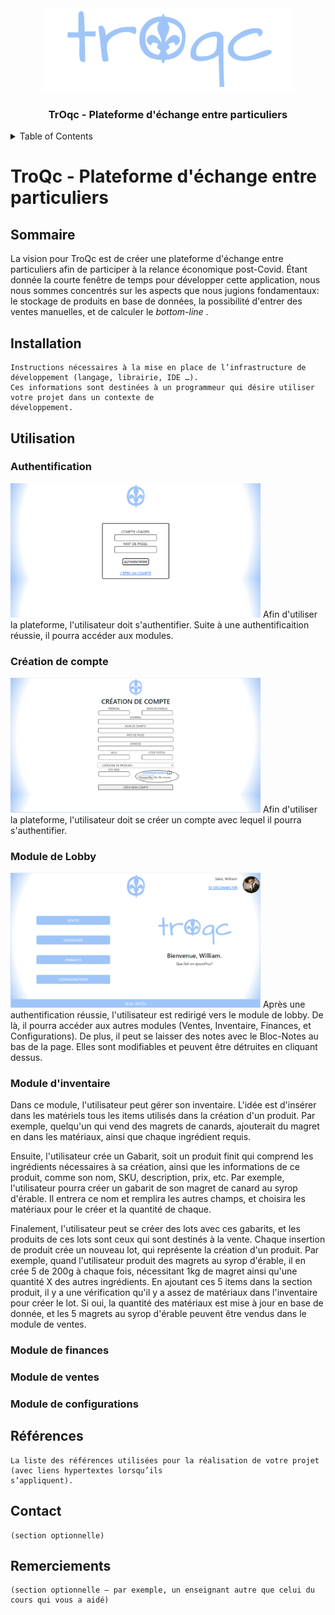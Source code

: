 
<div align="center">

  <img src="troqcLogoBlue400p.png" alt="Logo" width="400" height="134">


  <h3 align="center">TrOqc - Plateforme d'échange entre particuliers</h3>
</div>

<details>
  <summary>Table of Contents</summary>
  <ol>
    <li><a href="#sommaire">Sommaire</a></li>
    <li><a href="#installation">Installation</a></li>
    <li><a href="#utilisation">Utilisation</a></li>
    <li><a href="#références">Références</a></li>
    <li><a href="#contact">Contact</a></li>
    <li><a href="#remerciements">Remerciements</a></li>
    <li><a href="#licence">Licence</a></li>
  </ol>
</details>


# TroQc - Plateforme d'échange entre particuliers

## Sommaire

La vision pour TroQc est de créer une plateforme d'échange entre particuliers afin de participer à la relance économique post-Covid. Étant donnée la courte fenêtre de temps pour développer cette application, nous nous sommes concentrés sur les aspects que nous jugions fondamentaux: le stockage de produits en base de données, la possibilité d'entrer des ventes manuelles, et de calculer le <i> bottom-line </i>. 
    
## Installation
    Instructions nécessaires à la mise en place de l’infrastructure de développement (langage, librairie, IDE …).
    Ces informations sont destinées à un programmeur qui désire utiliser votre projet dans un contexte de
    développement.
    
## Utilisation
### Authentification
<img src="login.png" width="400" >
Afin d'utiliser la plateforme, l'utilisateur doit s'authentifier. Suite à une authentificaition réussie, il pourra accéder aux modules.

### Création de compte
<img src="creercompte.png" width="400" >
Afin d'utiliser la plateforme, l'utilisateur doit se créer un compte avec lequel il pourra s'authentifier. 

### Module de Lobby
<img src="lobbyModule.png" width="400" >
Après une authentification réussie, l'utilisateur est redirigé vers le module de lobby. De là, il pourra accéder aux autres modules (Ventes, Inventaire, Finances, et Configurations). De plus, il peut se laisser des notes avec le Bloc-Notes au bas de la page. Elles sont modifiables et peuvent être détruites en cliquant dessus.

### Module d'inventaire
Dans ce module, l'utilisateur peut gérer son inventaire. L'idée est d'insérer dans les matériels tous les items utilisés dans la création d'un produit. Par exemple, quelqu'un qui vend des magrets de canards, ajouterait du magret en dans les matériaux, ainsi que chaque ingrédient requis. 

Ensuite, l'utilisateur crée un Gabarit, soit un produit finit qui comprend les ingrédients nécessaires à sa création, ainsi que les informations de ce produit, comme son nom, SKU, description, prix, etc. Par exemple, l'utilisateur pourra créer un gabarit de son magret de canard au syrop d'érable. Il entrera ce nom et remplira les autres champs, et choisira les matériaux pour le créer et la quantité de chaque.

Finalement, l'utilisateur peut se créer des lots avec ces gabarits, et les produits de ces lots sont ceux qui sont destinés à la vente. Chaque insertion de produit crée un nouveau lot, qui représente la création d'un produit.
Par exemple, quand l'utilisateur produit des magrets au syrop d'érable, il en crée 5 de 200g à chaque fois, nécessitant 1kg de magret ainsi qu'une quantité X des autres ingrédients. En ajoutant ces 5 items dans la section produit, il y a une vérification qu'il y a assez de matériaux dans l'inventaire pour créer le lot. Si oui, la quantité des matériaux est mise à jour en base de donnée, et les 5 magrets au syrop d'érable peuvent être vendus dans le module de ventes.  

### Module de finances

### Module de ventes

### Module de configurations
    
## Références
    La liste des références utilisées pour la réalisation de votre projet (avec liens hypertextes lorsqu’ils
    s’appliquent).
    
    
## Contact
    (section optionnelle)
    
## Remerciements
    (section optionnelle – par exemple, un enseignant autre que celui du cours qui vous a aidé)
